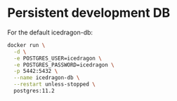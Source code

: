 # Persistent development DB

For the default icedragon-db:

```bash
docker run \
  -d \
  -e POSTGRES_USER=icedragon \
  -e POSTGRES_PASSWORD=icedragon \
  -p 5442:5432 \
  --name icedragon-db \
  --restart unless-stopped \
  postgres:11.2
```
